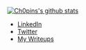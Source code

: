 
[![Ch0pins's github stats](https://github-readme-stats.vercel.app/api?username=Ch0pin&show_icons=true&theme=onedark)](https://github.com/anuraghazra/github-readme-stats)


- [LinkedIn](https://www.linkedin.com/in/valsamaras/)
- [Twitter](https://twitter.com/Ch0pin)
- [My Writeups](https://valsamaras.medium.com/)



<!--
**Ch0pin/Ch0pin** is a ✨ _special_ ✨ repository because its `README.md` (this file) appears on your GitHub profile.

Here are some ideas to get you started:

- 🔭 I’m currently working on ...
- 🌱 I’m currently learning ...
- 👯 I’m looking to collaborate on ...
- 🤔 I’m looking for help with ...
- 💬 Ask me about ...
- 📫 How to reach me: ...
- 😄 Pronouns: ...
- ⚡ Fun fact: ...
-->
